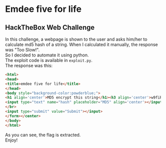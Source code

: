 # Emdee five for life  
## HackTheBox Web Challenge  
In this challenge, a webpage is shown to the user and asks him/her to calculate md5 hash of a string. When I calculated it manually, the response was "Too Slow!".  
So I decided to automate it using python.  
The exploit code is available in `exploit.py`.  
The response was this:  
```html
<html>
<head>
<title>emdee five for life</title>
</head>
<body style="background-color:powderblue;">
<h1 align='center'>MD5 encrypt this string</h1><h3 align='center'>w9fiRoY3OtJQbMUVw1zO</h3><p align='center'>HTB{N1c3_ScrIpt1nG_B0i!}</p><center><form action="" method="post">
<input type="text" name="hash" placeholder="MD5" align='center'></input>
</br>
<input type="submit" value="Submit"></input>
</form></center>
</body>
</html>
```  
As you can see, the flag is extracted.  
Enjoy!
